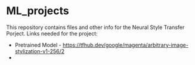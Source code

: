 # ML_projects

This repository contains files and other info for the Neural Style Transfer Porject. 
Links needed for the project:
- Pretrained Model - https://tfhub.dev/google/magenta/arbitrary-image-stylization-v1-256/2
- 
